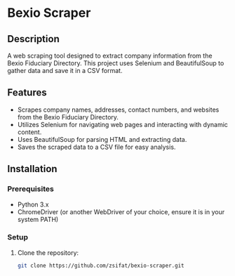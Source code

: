 # Bexio Scraper

## Description
A web scraping tool designed to extract company information from the Bexio Fiduciary Directory. This project uses Selenium and BeautifulSoup to gather data and save it in a CSV format.

## Features
- Scrapes company names, addresses, contact numbers, and websites from the Bexio Fiduciary Directory.
- Utilizes Selenium for navigating web pages and interacting with dynamic content.
- Uses BeautifulSoup for parsing HTML and extracting data.
- Saves the scraped data to a CSV file for easy analysis.

## Installation

### Prerequisites
- Python 3.x
- ChromeDriver (or another WebDriver of your choice, ensure it is in your system PATH)

### Setup
1. Clone the repository:
   ```bash
   git clone https://github.com/zsifat/bexio-scraper.git
